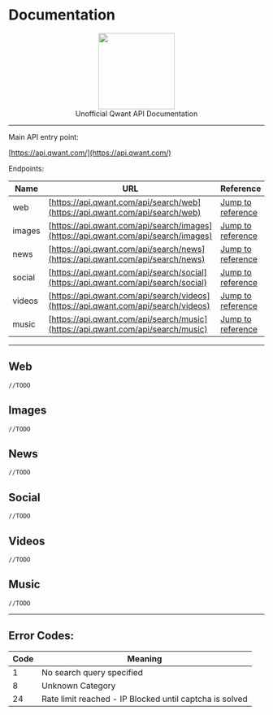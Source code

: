 # Documentation

<p align="center">
<img height="150" width="auto" src="https://www.qwant.com/favicon.png" /><br>
Unofficial Qwant API Documentation
</p>

<hr>

Main API entry point:

[https://api.qwant.com/](https://api.qwant.com/)

Endpoints:

| Name | URL | Reference |
| ---- | --- | --------- |
| web | [https://api.qwant.com/api/search/web](https://api.qwant.com/api/search/web) | [Jump to reference](#web) |
| images | [https://api.qwant.com/api/search/images](https://api.qwant.com/api/search/images) | [Jump to reference](#images) |
| news | [https://api.qwant.com/api/search/news](https://api.qwant.com/api/search/news) | [Jump to reference](#news) |
| social | [https://api.qwant.com/api/search/social](https://api.qwant.com/api/search/social) | [Jump to reference](#social) |
| videos | [https://api.qwant.com/api/search/videos](https://api.qwant.com/api/search/videos) | [Jump to reference](#videos) |
| music | [https://api.qwant.com/api/search/music](https://api.qwant.com/api/search/music) | [Jump to reference](#music) |

<hr>

## Web

```//TODO```

## Images

```//TODO```

## News

```//TODO```

## Social

```//TODO```

## Videos

```//TODO```

## Music

```//TODO```

<hr>

## Error Codes:

| Code | Meaning |
| ---- | ------- |
| 1 | No search query specified |
| 8 | Unknown Category |
| 24 | Rate limit reached - IP Blocked until captcha is solved | 
